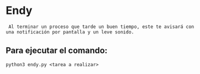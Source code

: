 # Endy
     Al terminar un proceso que tarde un buen tiempo, este te avisará con una notificación por pantalla y un leve sonido.

## Para ejecutar el comando:
    python3 endy.py <tarea a realizar>
